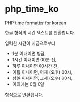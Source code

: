 # php_time_ko
PHP time formatter for korean

한글 형식의 시간 텍스트를 반환합니다.


입력한 시간이 지금으로부터 

- 1분 이내이면 방금,
- 1시간 이내이면 00분 전,
- 하루 이내이면 00시간 전,
- 이틀 이내이면, 어제 (오후) 00시,
- 삼일 이내이면, 그제 (오후) 00시,
- 이외에는 0월 0일




형식으로 반환됩니다.
